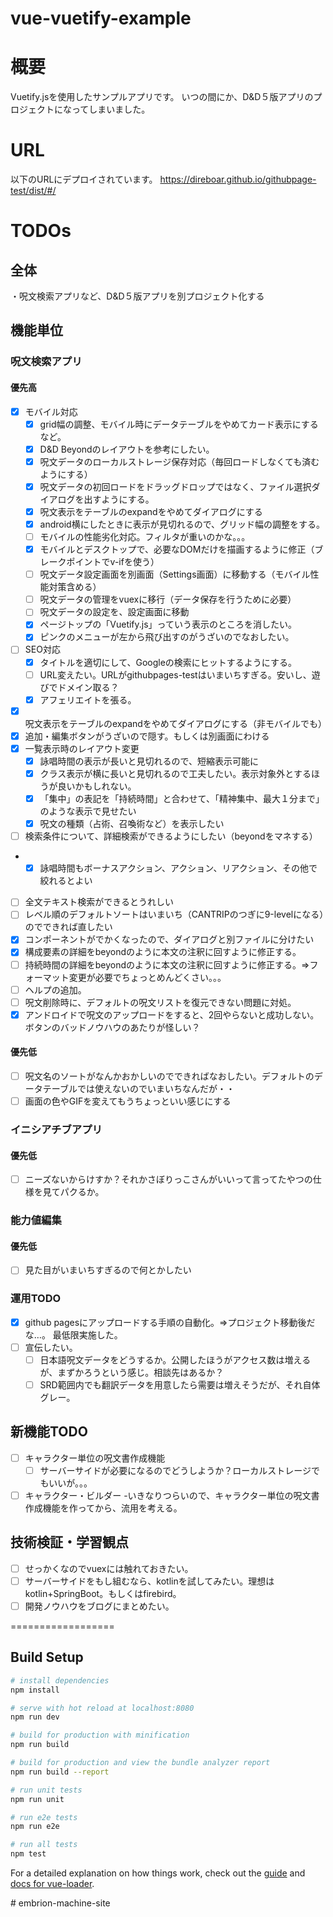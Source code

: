 # vue-vuetify-example
# 概要
Vuetify.jsを使用したサンプルアプリです。
いつの間にか、D&D５版アプリのプロジェクトになってしまいました。

# URL
以下のURLにデプロイされています。
https://direboar.github.io/githubpage-test/dist/#/

# TODOs
## 全体
・呪文検索アプリなど、D&D５版アプリを別プロジェクト化する

## 機能単位
### 呪文検索アプリ
#### 優先高
* [x] モバイル対応
  - [x] grid幅の調整、モバイル時にデータテーブルをやめてカード表示にするなど。  
  - [x] D&D Beyondのレイアウトを参考にしたい。  
  - [x] 呪文データのローカルストレージ保存対応（毎回ロードしなくても済むようにする）  
  - [x] 呪文データの初回ロードをドラッグドロップではなく、ファイル選択ダイアログを出すようにする。  
  - [x] 呪文表示をテーブルのexpandをやめてダイアログにする  
  - [x] android横にしたときに表示が見切れるので、グリッド幅の調整をする。  
  - [ ] モバイルの性能劣化対応。フィルタが重いのかな。。。
  -  [x] モバイルとデスクトップで、必要なDOMだけを描画するように修正（ブレークポイントでv-ifを使う）
  -  [ ] 呪文データ設定画面を別画面（Settings画面）に移動する（モバイル性能対策含める）
  -   [ ] 呪文データの管理をvuexに移行（データ保存を行うために必要）
  -   [ ] 呪文データの設定を、設定画面に移動
  - [x] ページトップの「Vuetify.js」っていう表示のところを消したい。 
  - [x] ピンクのメニューが左から飛び出すのがうざいのでなおしたい。 
* [ ] SEO対応
  - [x] タイトルを適切にして、Googleの検索にヒットするようにする。
  - [ ] URL変えたい。URLがgithubpages-testはいまいちすぎる。安いし、遊びでドメイン取る？
  - [x] アフェリエイトを張る。
* [x] 呪文表示をテーブルのexpandをやめてダイアログにする（非モバイルでも）
* [x] 追加・編集ボタンがうざいので隠す。もしくは別画面にわける
* [x] 一覧表示時のレイアウト変更
  - [x] 詠唱時間の表示が長いと見切れるので、短縮表示可能に
  - [x] クラス表示が横に長いと見切れるので工夫したい。表示対象外とするほうが良いかもしれない。  
  - [x] 「集中」の表記を「持続時間」と合わせて、「精神集中、最大１分まで」のような表示で見せたい  
  - [x] 呪文の種類（占術、召喚術など）を表示したい
* [ ] 検索条件について、詳細検索ができるようにしたい（beyondをマネする）
* - [x] 詠唱時間もボーナスアクション、アクション、リアクション、その他で絞れるとよい
* [ ] 全文テキスト検索ができるとうれしい
* [ ] レベル順のデフォルトソートはいまいち（CANTRIPのつぎに9-levelになる）のでできれば直したい
* [x] コンポーネントがでかくなったので、ダイアログと別ファイルに分けたい
* [x] 構成要素の詳細をbeyondのように本文の注釈に回すように修正する。
* [ ] 持続時間の詳細をbeyondのように本文の注釈に回すように修正する。⇒フォーマット変更が必要でちょっとめんどくさい。。。
* [ ] ヘルプの追加。
* [ ] 呪文削除時に、デフォルトの呪文リストを復元できない問題に対処。
* [x] アンドロイドで呪文のアップロードをすると、2回やらないと成功しない。ボタンのバッドノウハウのあたりが怪しい？

#### 優先低
* [ ] 呪文名のソートがなんかおかしいのでできればなおしたい。デフォルトのデータテーブルでは使えないのでいまいちなんだが・・
* [ ] 画面の色やGIFを変えてもうちょっといい感じにする

### イニシアチブアプリ
#### 優先低
* [ ] ニーズないからけすか？それかさぼりっこさんがいいって言ってたやつの仕様を見てパクるか。

### 能力値編集
#### 優先低
* [ ] 見た目がいまいちすぎるので何とかしたい

### 運用TODO
* [x] github pagesにアップロードする手順の自動化。⇒プロジェクト移動後だな…。 最低限実施した。
* [ ] 宣伝したい。
  - [ ] 日本語呪文データをどうするか。公開したほうがアクセス数は増えるが、まずかろうという感じ。相談先はあるか？  
  - [ ] SRD範囲内でも翻訳データを用意したら需要は増えそうだが、それ自体グレー。  

## 新機能TODO
* [ ] キャラクター単位の呪文書作成機能
  - [ ] サーバーサイドが必要になるのでどうしようか？ローカルストレージでもいいが。。。  
*  [ ] キャラクター・ビルダー
  -いきなりつらいので、キャラクター単位の呪文書作成機能を作ってから、流用を考える。  

## 技術検証・学習観点
* [ ] せっかくなのでvuexには触れておきたい。
* [ ] サーバーサイドをもし組むなら、kotlinを試してみたい。理想はkotlin+SpringBoot。もしくはfirebird。
* [ ] 開発ノウハウをブログにまとめたい。

==================

## Build Setup

``` bash
# install dependencies
npm install

# serve with hot reload at localhost:8080
npm run dev

# build for production with minification
npm run build

# build for production and view the bundle analyzer report
npm run build --report

# run unit tests
npm run unit

# run e2e tests
npm run e2e

# run all tests
npm test
```

For a detailed explanation on how things work, check out the [guide](http://vuejs-templates.github.io/webpack/) and [docs for vue-loader](http://vuejs.github.io/vue-loader).

#   e m b r i o n - m a c h i n e - s i t e  
 